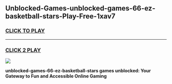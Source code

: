 
## Unblocked-Games-unblocked-games-66-ez-basketball-stars-Play-Free-1xav7
<h3>
<a href="https://premium76.site?title=unblocked-games-66-ez-basketball-stars&ref=09A">CLICK TO PLAY</a></h3>
<hr>

<h3>
<a href="https://premium76.site?title=unblocked-games-66-ez-basketball-stars&ref=09A">CLICK 2 PLAY</a>
  
</h3>

<a href="https://premium76.site?title=unblocked-games-66-ez-basketball-stars&ref=09A"><img src="https://clearcache.store/games.png"></a>


**unblocked-games-66-ez-basketball-stars games unblocked: Your Gateway to Fun and Accessible Online Gaming**
